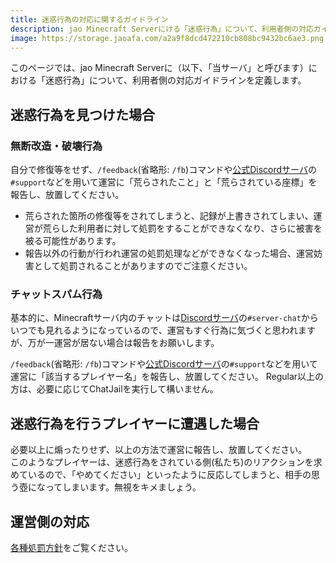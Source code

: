 ```yaml
---
title: 迷惑行為の対応に関するガイドライン
description: jao Minecraft Serverにける「迷惑行為」について、利用者側の対応ガイドラインを定義します。
image: https://storage.jaoafa.com/a2a9f8dcd472210cb808bc9432bc6ae3.png
---
```


このページでは、jao Minecraft Serverに（以下、「当サーバ」と呼びます）における「迷惑行為」について、利用者側の対応ガイドラインを定義します。

## 迷惑行為を見つけた場合

### 無断改造・破壊行為

自分で修復等をせず、`/feedback`(省略形: `/fb`)コマンドや[公式Discordサーバ](/blog/join_discord)の`#support`などを用いて運営に「荒らされたこと」と「荒らされている座標」を報告し、放置してください。

- 荒らされた箇所の修復等をされてしまうと、記録が上書きされてしまい、運営が荒らした利用者に対して処罰をすることができなくなり、さらに被害を被る可能性があります。  
- 報告以外の行動が行われ運営の処罰処理などができなくなった場合、運営妨害として処罰されることがありますのでご注意ください。

### チャットスパム行為

基本的に、Minecraftサーバ内のチャットは[Discordサーバ](/blog/join_discord)の`#server-chat`からいつでも見れるようになっているので、運営もすぐ行為に気づくと思われますが、万が一運営が居ない場合は報告をお願いします。

`/feedback`(省略形: `/fb`)コマンドや[公式Discordサーバ](/blog/join_discord)の`#support`などを用いて運営に「該当するプレイヤー名」を報告し、放置してください。
Regular以上の方は、必要に応じてChatJailを実行して構いません。

## 迷惑行為を行うプレイヤーに遭遇した場合

必要以上に煽ったりせず、以上の方法で運営に報告し、放置してください。  
このようなプレイヤーは、迷惑行為をされている側(私たち)のリアクションを求めているので、「やめてください」といったように反応してしまうと、相手の思う壺になってしまいます。無視をキメましょう。

## 運営側の対応

[各種処罰方針](/server/policies/bans)をご覧ください。
